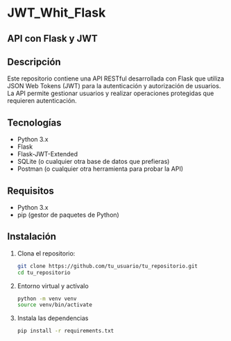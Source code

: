 # JWT_Whit_Flask
## API con Flask y JWT

## Descripción

Este repositorio contiene una API RESTful desarrollada con Flask que utiliza JSON Web Tokens (JWT) para la autenticación y autorización de usuarios. La API permite gestionar usuarios y realizar operaciones protegidas que requieren autenticación.

## Tecnologías

- Python 3.x
- Flask
- Flask-JWT-Extended
- SQLite (o cualquier otra base de datos que prefieras)
- Postman (o cualquier otra herramienta para probar la API)

## Requisitos

- Python 3.x
- pip (gestor de paquetes de Python)

## Instalación

1. Clona el repositorio:

   ```bash
   git clone https://github.com/tu_usuario/tu_repositorio.git
   cd tu_repositorio

2. Entorno virtual y actívalo

    ```bash
    python -m venv venv
    source venv/bin/activate

3. Instala las dependencias

    ```bash
    pip install -r requirements.txt


    